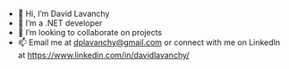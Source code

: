 - 👋 Hi, I’m David Lavanchy
- 👀 I’m a .NET developer
- 💞️ I’m looking to collaborate on projects
- 📫 Email me at dplavanchy@gmail.com or connect with me on LinkedIn at https://www.linkedin.com/in/davidlavanchy/

